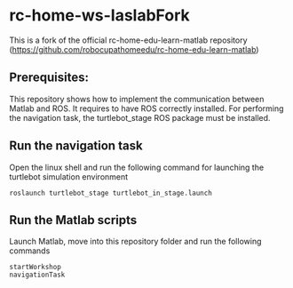 # rc-home-ws-IaslabFork
This is a fork of the official rc-home-edu-learn-matlab repository (https://github.com/robocupathomeedu/rc-home-edu-learn-matlab)

## Prerequisites:
This repository shows how to implement the communication between Matlab and ROS. It requires to have ROS correctly installed. For performing the navigation task, the turtlebot_stage ROS package must be installed.

## Run the navigation task
Open the linux shell and run the following command for launching the turtlebot simulation environment
```
roslaunch turtlebot_stage turtlebot_in_stage.launch
```

## Run the Matlab scripts
Launch Matlab, move into this repository folder and run the following commands
```
startWorkshop
navigationTask
```
